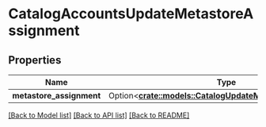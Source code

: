 # CatalogAccountsUpdateMetastoreAssignment

## Properties

Name | Type | Description | Notes
------------ | ------------- | ------------- | -------------
**metastore_assignment** | Option<[**crate::models::CatalogUpdateMetastoreAssignment**](CatalogUpdateMetastoreAssignment.md)> |  | [optional]

[[Back to Model list]](../README.md#documentation-for-models) [[Back to API list]](../README.md#documentation-for-api-endpoints) [[Back to README]](../README.md)


